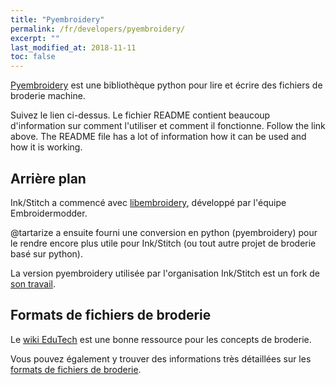 ```yaml
---
title: "Pyembroidery"
permalink: /fr/developers/pyembroidery/
excerpt: ""
last_modified_at: 2018-11-11
toc: false
---
```


[Pyembroidery](https://github.com/inkstitch/pyembroidery) est une bibliothèque python pour lire et écrire des fichiers de broderie machine.

Suivez le lien ci-dessus. Le fichier README contient beaucoup d'information sur comment l'utiliser et comment il fonctionne.
Follow the link above. The README file has a lot of information how it can be used and how it is working.

## Arrière plan

Ink/Stitch a commencé avec [libembroidery](https://github.com/Embroidermodder/Embroidermodder/tree/master/libembroidery), développé par l'équipe Embroidermodder.

@tartarize a ensuite fourni une conversion en python (pyembroidery) pour le rendre encore plus utile pour Ink/Stitch (ou tout autre projet de broderie basé sur python).

La version pyembroidery utilisée par l'organisation Ink/Stitch est un fork de [son travail](https://github.com/EmbroidePy/pyembroidery).

## Formats de fichiers de broderie

Le [wiki EduTech](http://edutechwiki.unige.ch/en/Machine_embroidery) est une bonne ressource pour les concepts de broderie.

Vous pouvez également  y trouver des informations très détaillées sur les [formats de fichiers de broderie](http://edutechwiki.unige.ch/fr/Embroidery_format).



